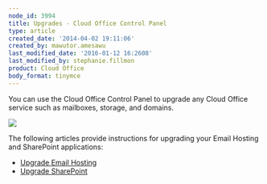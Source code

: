 ```yaml
---
node_id: 3994
title: Upgrades - Cloud Office Control Panel
type: article
created_date: '2014-04-02 19:11:06'
created_by: mawutor.amesawu
last_modified_date: '2016-01-12 16:2608'
last_modified_by: stephanie.fillmon
product: Cloud Office
body_format: tinymce
---
```


You can use the Cloud Office Control Panel to upgrade any Cloud Office
service such as mailboxes, storage, and domains.

![](/knowledge_center/sites/default/files/field/image/SnapCrab_NoName_2014-3-26_13-14-52_No-00.png)

The following articles provide instructions for upgrading your Email
Hosting and SharePoint applications:

-   [Upgrade Email
    Hosting](https://www.rackspace.com/knowledge_center/article/upgrade-email-hosting-cloud-office-control-panel)
-   [Upgrade
    SharePoint](https://www.rackspace.com/knowledge_center/article/upgrade-sharepoint-site-storage-cloud-office-control-panel)


